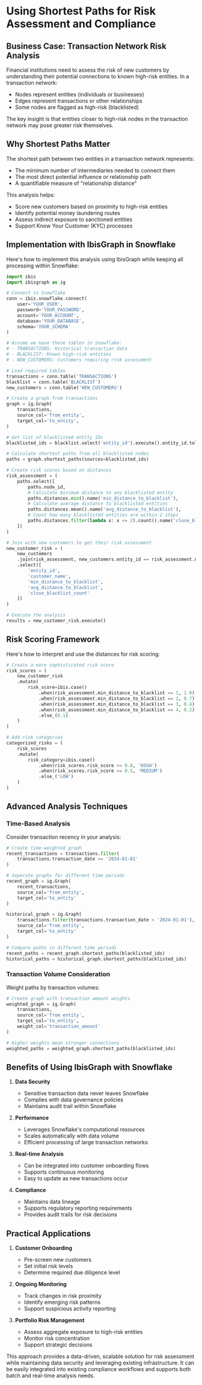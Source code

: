 # Using Shortest Paths for Risk Assessment and Compliance

## Business Case: Transaction Network Risk Analysis

Financial institutions need to assess the risk of new customers by understanding their potential connections to known high-risk entities. In a transaction network:
- Nodes represent entities (individuals or businesses)
- Edges represent transactions or other relationships
- Some nodes are flagged as high-risk (blacklisted)

The key insight is that entities closer to high-risk nodes in the transaction network may pose greater risk themselves.

## Why Shortest Paths Matter

The shortest path between two entities in a transaction network represents:
- The minimum number of intermediaries needed to connect them
- The most direct potential influence or relationship path
- A quantifiable measure of "relationship distance"

This analysis helps:
- Score new customers based on proximity to high-risk entities
- Identify potential money laundering routes
- Assess indirect exposure to sanctioned entities
- Support Know Your Customer (KYC) processes

## Implementation with IbisGraph in Snowflake

Here's how to implement this analysis using IbisGraph while keeping all processing within Snowflake:

```python
import ibis
import ibisgraph as ig

# Connect to Snowflake
conn = ibis.snowflake.connect(
    user='YOUR_USER',
    password='YOUR_PASSWORD',
    account='YOUR_ACCOUNT',
    database='YOUR_DATABASE',
    schema='YOUR_SCHEMA'
)

# Assume we have these tables in Snowflake:
# - TRANSACTIONS: Historical transaction data
# - BLACKLIST: Known high-risk entities
# - NEW_CUSTOMERS: Customers requiring risk assessment

# Load required tables
transactions = conn.table('TRANSACTIONS')
blacklist = conn.table('BLACKLIST')
new_customers = conn.table('NEW_CUSTOMERS')

# Create a graph from transactions
graph = ig.Graph(
    transactions,
    source_col='from_entity',
    target_col='to_entity',
)

# Get list of blacklisted entity IDs
blacklisted_ids = blacklist.select('entity_id').execute().entity_id.tolist()

# Calculate shortest paths from all blacklisted nodes
paths = graph.shortest_paths(sources=blacklisted_ids)

# Create risk scores based on distances
risk_assessment = (
    paths.select([
        paths.node_id,
        # Calculate minimum distance to any blacklisted entity
        paths.distances.min().name('min_distance_to_blacklist'),
        # Calculate average distance to blacklisted entities
        paths.distances.mean().name('avg_distance_to_blacklist'),
        # Count how many blacklisted entities are within 2 steps
        paths.distances.filter(lambda x: x <= 2).count().name('close_blacklist_count')
    ])
)

# Join with new customers to get their risk assessment
new_customer_risk = (
    new_customers
    .join(risk_assessment, new_customers.entity_id == risk_assessment.node_id)
    .select([
        'entity_id',
        'customer_name',
        'min_distance_to_blacklist',
        'avg_distance_to_blacklist',
        'close_blacklist_count'
    ])
)

# Execute the analysis
results = new_customer_risk.execute()
```

## Risk Scoring Framework

Here's how to interpret and use the distances for risk scoring:

```python
# Create a more sophisticated risk score
risk_scores = (
    new_customer_risk
    .mutate(
        risk_score=ibis.case()
            .when(risk_assessment.min_distance_to_blacklist <= 1, 1.0)  # Direct connection
            .when(risk_assessment.min_distance_to_blacklist == 2, 0.7)  # One intermediary
            .when(risk_assessment.min_distance_to_blacklist == 3, 0.4)  # Two intermediaries
            .when(risk_assessment.min_distance_to_blacklist == 4, 0.2)  # Three intermediaries
            .else_(0.1)                                                 # More distant
    )
)

# Add risk categories
categorized_risks = (
    risk_scores
    .mutate(
        risk_category=ibis.case()
            .when(risk_scores.risk_score >= 0.8, 'HIGH')
            .when(risk_scores.risk_score >= 0.5, 'MEDIUM')
            .else_('LOW')
    )
)
```

## Advanced Analysis Techniques

### Time-Based Analysis

Consider transaction recency in your analysis:

```python
# Create time-weighted graph
recent_transactions = transactions.filter(
    transactions.transaction_date >= '2024-01-01'
)

# Separate graphs for different time periods
recent_graph = ig.Graph(
    recent_transactions,
    source_col='from_entity',
    target_col='to_entity'
)

historical_graph = ig.Graph(
    transactions.filter(transactions.transaction_date < '2024-01-01'),
    source_col='from_entity',
    target_col='to_entity'
)

# Compare paths in different time periods
recent_paths = recent_graph.shortest_paths(blacklisted_ids)
historical_paths = historical_graph.shortest_paths(blacklisted_ids)
```

### Transaction Volume Consideration

Weight paths by transaction volumes:

```python
# Create graph with transaction amount weights
weighted_graph = ig.Graph(
    transactions,
    source_col='from_entity',
    target_col='to_entity',
    weight_col='transaction_amount'
)

# Higher weights mean stronger connections
weighted_paths = weighted_graph.shortest_paths(blacklisted_ids)
```

## Benefits of Using IbisGraph with Snowflake

1. **Data Security**
    - Sensitive transaction data never leaves Snowflake
    - Complies with data governance policies
    - Maintains audit trail within Snowflake

2. **Performance**
    - Leverages Snowflake's computational resources
    - Scales automatically with data volume
    - Efficient processing of large transaction networks

3. **Real-time Analysis**
    - Can be integrated into customer onboarding flows
    - Supports continuous monitoring
    - Easy to update as new transactions occur

4. **Compliance**
    - Maintains data lineage
    - Supports regulatory reporting requirements
    - Provides audit trails for risk decisions

## Practical Applications

1. **Customer Onboarding**
    - Pre-screen new customers
    - Set initial risk levels
    - Determine required due diligence level

2. **Ongoing Monitoring**
    - Track changes in risk proximity
    - Identify emerging risk patterns
    - Support suspicious activity reporting

3. **Portfolio Risk Management**
    - Assess aggregate exposure to high-risk entities
    - Monitor risk concentration
    - Support strategic decisions

This approach provides a data-driven, scalable solution for risk assessment while maintaining data security and leveraging existing infrastructure. It can be easily integrated into existing compliance workflows and supports both batch and real-time analysis needs.
